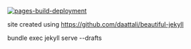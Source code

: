 [![pages-build-deployment](https://github.com/shawnewallace/shawnewallace.github.com/actions/workflows/pages/pages-build-deployment/badge.svg)](https://github.com/shawnewallace/shawnewallace.github.com/actions/workflows/pages/pages-build-deployment)

site created using https://github.com/daattali/beautiful-jekyll

bundle exec jekyll serve --drafts